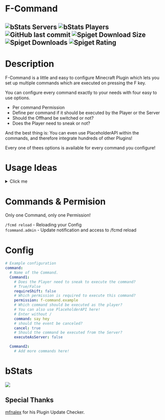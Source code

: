 # F-Command
![bStats Servers](https://img.shields.io/bstats/servers/17738?style=for-the-badge)
![bStats Players](https://img.shields.io/bstats/players/17738?style=for-the-badge)
![GitHub last commit](https://img.shields.io/github/last-commit/Hutch79/F-Command?style=for-the-badge)
![Spiget Download Size](https://img.shields.io/spiget/download-size/108009?style=for-the-badge)
![Spiget Downloads](https://img.shields.io/spiget/downloads/108009?style=for-the-badge)
![Spiget Rating](https://img.shields.io/spiget/rating/108009?style=for-the-badge)  
---
# Description
F-Command is a little and easy to configure Minecraft Plugin which lets you set up multiple commands which are executed on pressing the F key.  

You can configure every command exactly to your needs with four easy to use options.  
- Per command Permission  
- Define per command if it should be executed by the Player or the Server  
- Should the Offhand be switched or not?  
- Does the Player need to sneak or not?  

And the best thing is: You can even use PlaceholderAPI within the commands, and therefore integrate hundreds  of other Plugins!

Every one of thees options is available for every command you configure!

# Usage Ideas
<details>
  <summary>Click me</summary>
  
## Server Menu
You have a menu wher your players can easaly switch servers on your network?  
Make it easaly accasible by pressing shift+F to open the menu!

## Gui based AdminShop
You have a AdminShop in a GUI like EconomyShopGUI?  
Why not open it by pressing F?  
Its much easier then typing in a command!

</details>

# Commands & Permision
Only one Command, only one Permission!

`/fcmd reload` - Reloading your Config  
`fcommand.admin` - Update notification and access to /fcmd reload  

# Config
``` yaml
# Example configuration
command:
  # Name of the Command.
  Command1:
    # Does the Player need to sneak to execute the command?
    # True/False
    requireShift: false
    # Which permission is required to execute this command?
    permission: f-command.example
    # Which command should be executed as the player?
    # You can also use PlaceholderAPI here!
    # Enter without /
    command: say hey
    # should the event be canceled?
    cancel: true
    # Should the command be executed from the Server?
    executeAsServer: false
    
  Command2:
    # Add more commands here!
```

# bStats
[![](https://bstats.org/signatures/bukkit/F-Command.svg)](https://bstats.org/plugin/bukkit/F-Command)

## Special Thanks
[mfnalex](https://github.com/JEFF-Media-GbR/Spigot-UpdateChecker) for his Plugin Update Checker.
